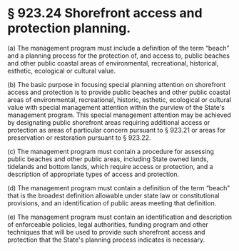 # § 923.24   Shorefront access and protection planning.

(a) The management program must include a definition of the term “beach” and a planning process for the protection of, and access to, public beaches and other public coastal areas of environmental, recreational, historical, esthetic, ecological or cultural value.


(b) The basic purpose in focusing special planning attention on shorefront access and protection is to provide public beaches and other public coastal areas of environmental, recreational, historic, esthetic, ecological or cultural value with special management attention within the purview of the State's management program. This special management attention may be achieved by designating public shorefront areas requiring additional access or protection as areas of particular concern pursuant to § 923.21 or areas for preservation or restoration pursuant to § 923.22.


(c) The management program must contain a procedure for assessing public beaches and other public areas, including State owned lands, tidelands and bottom lands, which require access or protection, and a description of appropriate types of access and protection.


(d) The management program must contain a definition of the term “beach” that is the broadest definition allowable under state law or constitutional provisions, and an identification of public areas meeting that definition.


(e) The management program must contain an identification and description of enforceable policies, legal authorities, funding program and other techniques that will be used to provide such shorefront access and protection that the State's planning process indicates is necessary.




